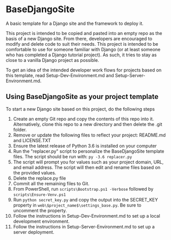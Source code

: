 BaseDjangoSite
==============

A basic template for a Django site and the framework to deploy it.

This project is intended to be copied and pasted into an empty repo as the basis of a new Django site. From there, developers are encouraged to modify and delete code to suit their needs. This project is intended to be comfortable to use for someone familiar with Django (or at least someone who has completed a Django tutorial project). As such, it tries to stay as close to a vanilla Django project as possible.

To get an idea of the intended developer work flows for projects based on this template, read Setup-Dev-Environment.md and Setup-Server-Environment.md.

Using BaseDjangoSite as your project template
---------------------------------------------
To start a new Django site based on this project, do the following steps

1. Create an empty Git repo and copy the contents of this repo into it. Alternatively, clone this repo to a new directory and then delete the .git folder.
1. Remove or update the following files to reflect your project: README.md and LICENSE.TXT
1. Ensure the latest release of Python 3.6 is installed on your computer
1. Run the "replacer.py" script to personalize the BaseDjangoSite template files. The script should be run with: ```py -3.6 replacer.py```
1. The script will prompt you for values such as your project domain, URL, and email address. The script will then edit and rename files based on the provided values.
1. Delete the replace.py file
1. Commit all the remaining files to Git.
1. From PowerShell, run ```scripts\Bootstrap.ps1 -Verbose``` followed by ```scripts\Ensure-Venv.ps1```
1. Run ```python secret_key.py``` and copy the output into the SECRET_KEY property in ```web\$project_name$\settings_base.py```. Be sure to uncomment the property.
1. Follow the instructions in Setup-Dev-Environment.md to set up a local development environment.
1. Follow the instructions in Setup-Server-Environment.md to set up a server deployment.
